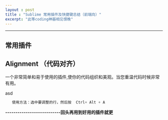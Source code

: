 ```yaml
---
layout : post
title : "Sublime 常用插件及快捷键总结（前端向）"
excerpt: "此等coding神器相见恨晚"
---
```


****

## 常用插件



## Alignment （代码对齐）

一个非常简单和易于使用的插件,使你的代码组织和美观。当您重温代码时候非常有用。

asd
```javascript   
   使用方法：选中要调整的行，然后按  Ctrl+ Alt + A
```


**---------------------------回头再用到好用的插件就更**




